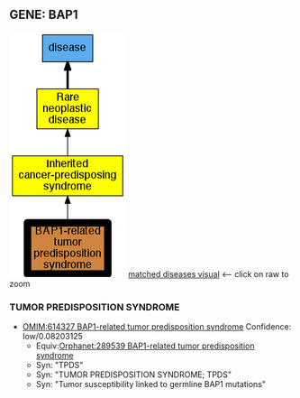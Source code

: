 
## GENE: BAP1

![image](BAP1.png)
[matched diseases visual](BAP1.png)  <-- click on raw to zoom


### TUMOR PREDISPOSITION SYNDROME
 * [OMIM:614327 BAP1-related tumor predisposition syndrome](http://beta.monarchinitiative.org/disease/OMIM:614327) Confidence: low/0.08203125
    * Equiv:[Orphanet:289539 BAP1-related tumor predisposition syndrome](http://beta.monarchinitiative.org/disease/Orphanet:289539)
    * Syn: "TPDS"
    * Syn: "TUMOR PREDISPOSITION SYNDROME; TPDS"
    * Syn: "Tumor susceptibility linked to germline BAP1 mutations"
